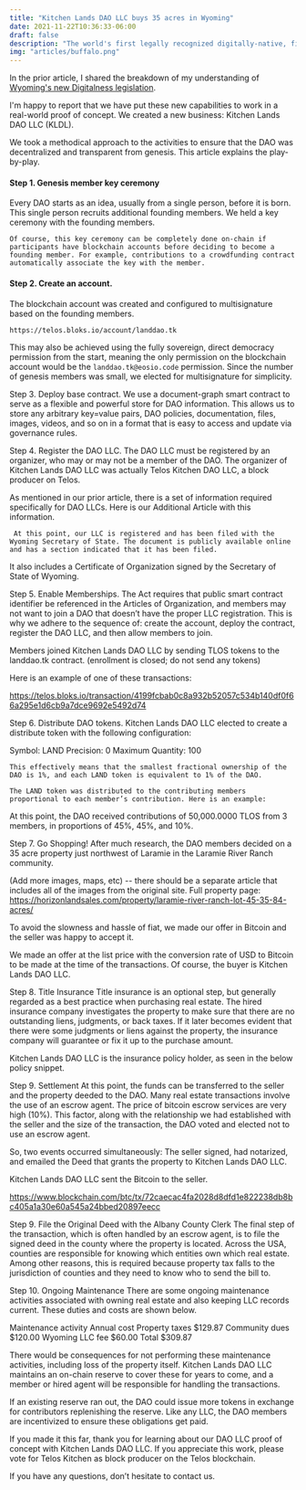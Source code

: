 ```yaml
---
title: "Kitchen Lands DAO LLC buys 35 acres in Wyoming"
date: 2021-11-22T10:36:33-06:00
draft: false
description: "The world's first legally recognized digitally-native, final settlement equity & membership shares have been issued on the Telos blockchain. This DAO owns 35 acres of amazing land in WY."
img: "articles/buffalo.png"
---
```


In the prior article, I shared the breakdown of my understanding of [Wyoming's new Digitalness legislation](/articles/digitalness-part-2/).

I'm happy to report that we have put these new capabilities to work in a real-world proof of concept.  We created a new business: Kitchen Lands DAO LLC (KLDL).

We took a methodical approach to the activities to ensure that the DAO was decentralized and transparent from genesis. This article explains the play-by-play.

#### Step 1. Genesis member key ceremony
Every DAO starts as an idea, usually from a single person, before it is born. This single person recruits additional founding members. We held a key ceremony with the founding members.

    Of course, this key ceremony can be completely done on-chain if participants have blockchain accounts before deciding to become a founding member. For example, contributions to a crowdfunding contract automatically associate the key with the member.

#### Step 2. Create an account. 
The blockchain account was created and configured to multisignature based on the founding members. 

    https://telos.bloks.io/account/landdao.tk

This may also be achieved using the fully sovereign, direct democracy permission from the start, meaning the only permission on the blockchain account would be the `landdao.tk@eosio.code` permission. Since the number of genesis members was small, we elected for multisignature for simplicity.

Step 3. Deploy base contract. We use a document-graph smart contract to serve as a flexible and powerful store for DAO information. This allows us to store any arbitrary key=value pairs, DAO policies, documentation, files, images, videos, and so on in a format that is easy to access and update via governance rules.

Step 4. Register the DAO LLC. The DAO LLC must be registered by an organizer, who may or may not be a member of the DAO. The organizer of Kitchen Lands DAO LLC was actually Telos Kitchen DAO LLC, a block producer on Telos.

As mentioned in our prior article, there is a set of information required specifically for DAO LLCs. Here is our Additional Article with this information.


     At this point, our LLC is registered and has been filed with the Wyoming Secretary of State. The document is publicly available online and has a section indicated that it has been filed. 


It also includes a Certificate of Organization signed by the Secretary of State of Wyoming.


Step 5. Enable Memberships. 
The Act requires that public smart contract identifier be referenced in the Articles of Organization, and members may not want to join a DAO that doesn’t have the proper LLC registration. This is why we adhere to the sequence of: create the account, deploy the contract, register the DAO LLC, and then allow members to join.

Members joined Kitchen Lands DAO LLC by sending TLOS tokens to the landdao.tk contract. (enrollment is closed; do not send any tokens)

Here is an example of one of these transactions: 


https://telos.bloks.io/transaction/4199fcbab0c8a932b52057c534b140df0f66a295e1d6cb9a7dce9692e5492d74


Step 6. Distribute DAO tokens. 
Kitchen Lands DAO LLC elected to create a distribute token with the following configuration:

Symbol:         LAND
Precision:         0
Maximum Quantity:     100

    This effectively means that the smallest fractional ownership of the DAO is 1%, and each LAND token is equivalent to 1% of the DAO.

    The LAND token was distributed to the contributing members proportional to each member’s contribution. Here is an example:




At this point, the DAO received contributions of 50,000.0000 TLOS from 3 members, in proportions of 45%, 45%, and 10%.

Step 7. Go Shopping! 
After much research, the DAO members decided on a 35 acre property just northwest of Laramie in the Laramie River Ranch community. 


(Add more images, maps, etc) -- there should be a separate article that includes all of the images from the original site.
Full property page: https://horizonlandsales.com/property/laramie-river-ranch-lot-45-35-84-acres/

To avoid the slowness and hassle of fiat, we made our offer in Bitcoin and the seller was happy to accept it. 

We made an offer at the list price with the conversion rate of USD to Bitcoin to be made at the time of the transactions. Of course, the buyer is Kitchen Lands DAO LLC.






Step 8. Title Insurance
Title insurance is an optional step, but generally regarded as a best practice when purchasing real estate. The hired insurance company investigates the property to make sure that there are no outstanding liens, judgments, or back taxes. If it later becomes evident that there were some judgments or liens against the property, the insurance company will guarantee or fix it up to the purchase amount. 

Kitchen Lands DAO LLC is the insurance policy holder, as seen in the below policy snippet.





Step 9. Settlement
At this point, the funds can be transferred to the seller and the property deeded to the DAO. Many real estate transactions involve the use of an escrow agent. The price of bitcoin escrow services are very high (10%).  This factor, along with the relationship we had established with the seller and the size of the transaction, the DAO voted and elected not to use an escrow agent.

So, two events occurred simultaneously: 
The seller signed, had notarized, and emailed the Deed that grants the property to Kitchen Lands DAO LLC.



Kitchen Lands DAO LLC sent the Bitcoin to the seller.



https://www.blockchain.com/btc/tx/72caecac4fa2028d8dfd1e822238db8bc405a1a30e60a545a24bbed20897eecc


Step 9. File the Original Deed with the Albany County Clerk
The final step of the transaction, which is often handled by an escrow agent, is to file the signed deed in the county where the property is located. Across the USA, counties are responsible for knowing which entities own which real estate. Among other reasons, this is required because property tax falls to the jurisdiction of counties and they need to know who to send the bill to.

Step 10. Ongoing Maintenance 
There are some ongoing maintenance activities associated with owning real estate and also keeping LLC records current. These duties and costs are shown below.

Maintenance activity
Annual cost
Property taxes
$129.87
Community dues
$120.00
Wyoming LLC fee
$60.00
Total
$309.87


There would be consequences for not performing these maintenance activities, including loss of the property itself. Kitchen Lands DAO LLC maintains an on-chain reserve to cover these for years to come, and a member or hired agent will be responsible for handling the transactions.

If an existing reserve ran out, the DAO could issue more tokens in exchange for contributors replenishing the reserve. Like any LLC, the DAO members are incentivized to ensure these obligations get paid.

If you made it this far, thank you for learning about our DAO LLC proof of concept with Kitchen Lands DAO LLC. If you appreciate this work, please vote for Telos Kitchen as block producer on the Telos blockchain.

If you have any questions, don’t hesitate to contact us.

